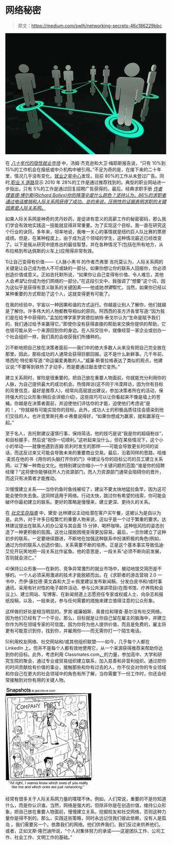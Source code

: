# 网络秘密

> 原文：<https://medium.com/swlh/networking-secrets-46c186229bbc>

![](img/856f435982ec8e9f5a0d17060153cf9c.png)

在 [*八十年代的隐性就业市场*](http://www.bookfinder.com/dir/i/The_Hidden_Job_Market_for_the_Eighties/0812909739/) 中，汤姆·杰克逊和大卫·梅耶斯报告说，“只有 10%到 15%的工作机会在报纸或中介机构中被引用。”不足为奇的是，在接下来的二十年里，情况几乎没有变化。[就业之星中心](http://jobstar.org/hidden/hidden.php)发现，目前 80%的工作从未登过广告。同时,[职业 X 道路](http://www.ere.net/2012/01/31/employee-referrals-may-be-even-more-effective-than-we-think/)显示 2010 年 28%的工作是通过推荐找到的。典型的职业网站进一步指出，只有 5%的工作是通过回复招聘广告获得的。最后，经典求职手册 [*作者理查德·博尔斯(Richard Bolles)你的降落伞是什么颜色？坚持认为，86%的求职者通过电话推销和人际关系网获得了成功。总的来说，压倒性的证据表明求职的关键因素是人际关系网。*](http://www.amazon.com/What-Color-Your-Parachute-2013/dp/1607741474)

如果人际关系网是神奇的灵丹妙药，是促进有意义的高薪工作的秘密密码，那么我们学会有效地实践这一技能就显得非常重要。为了实现这个目标，我一直在研究这个行业的诀窍。多年来，坦率地说，我唯一关心的事情就是纽约巨人队比赛的票房成绩。但是，在某种程度上，由于成为这个领域的学生，这种情况最近已经改变了。以下是我从研究中提炼出的最佳智慧，并在各种情况下(包括在所有地方，从布拉格到布达佩斯的火车上)应用得非常有效。

1)让自己变得有价值——《人脉小黑书 的作者杰弗里·吉托莫认为，人际关系网的关键是让自己成为他人不可或缺的一部分。如果你想让你的联系人回报你，你必须创造价值或意义。正如吉托默所说，“如果你让自己变得有价值、令人难忘，其他人会*希望*让你成为他们网络的一部分。”在这段引文中，我强调了“想要”这个词，因为这似乎是获得有意义联系的关键因素——他或她*想要*帮忙。当然，如果你已经以某种重要的方式帮助了这个人，这就变得更有可能了。

在我的经验中，宇宙以一种因果和谐的方式运行。你越是让别人了解你，他们就越是了解你。许多伟大的人物都教导相似的原则。阿西西的圣方济各曾写道:“因为我们是在给予中获得的。”孟加拉博学家罗宾德拉纳特·泰戈尔认为“生命是赋予我们的，我们通过给予来赢得它。”即使你没有获得直接的帮助来交换你提供的帮助，它也很可能从另一个来源回到你的身边。在人际交往中，就像经营一家企业或创办一个社会组织一样，我们真的会收获我们所播种的。

2)不断地把自己放在决策者面前——我们中的绝大多数人从来没有把自己完全放在那里。因此，那些成功的人通常会获得巨额回报。这不是什么新鲜事。几千年前，塔西陀·特伦斯写道:“命运偏爱勇敢的人。”威廉·斯普拉格表达了类似的观点，他建议说:“不要等到铁热了才动手，而是要通过敲击使它变热。”

建立关系网时，冒险是很重要的。把自己放在重要人物面前，你就能充分利用你的人脉，为自己提供最大的成功机会。热情拜访(这不同于冷漠拜访，因为你有目标的背景信息，最好是推荐人)，经常向高层提出建议，参加决策者所在的活动，保持强大的公众形象(稍后会详细介绍)，这些技巧可以让你看起来不像是墙上的苍蝇。你越是在决策者面前，并迫使他们评估你的才能，迫使他们考虑说“是的！，“你就越有可能实现你的目标。此外，成功人士的积极品质往往会感染到他们交往的人。也许克里斯托弗·d·弗曼说得好，“如果你想成为赢家，就和赢家在一起。”

至于名人，吉托默建议谨慎行事，保持简洁。他的技巧是说“我是你的超级粉丝”，和目标握手，然后说“祝你一切顺利。”这听起来没什么，但在某些情况下，这个小小的举动——就像他遇到吉姆·凯利时发生的那样——可能会导致更长时间的谈话，而这反过来又可能会导致未来的重要商业交易。最后，沿着同样的思路，哈维·麦凯在他的书《用你的头脑打开你的门》中建议与你的目标公司的员工建立关系网，以了解一种商业文化。他特别建议你缩小一个关键问题的范围:“谁是你的招聘经理？”这将使你能够绕开人力资源部门，而人力资源部门通常会阻碍你的晋升，而这只有决策者才能推动。

3)慢慢建立关系——当你钓鱼时鱼线被咬了，建议不要太快地猛拉鱼竿，因为这可能会使你失去鱼。这同样适用于网络。行动太快，跳过你有希望的线索，你可能会破坏你最初建立的联系。更好的策略是慢慢来，建立更深、更持久的关系。

在 [*社交生存指南*](http://www.amazon.com/The-Networking-Survival-Guide-Success/dp/0071409998) 中，黛安·达林建议主动给潜在客户买午餐，这被认为是自以为是。此外，对于许多日程繁忙的重要人物来说，这似乎是一个过于繁重的要求。达林建议提出在联系人的办公室与其会面 15 分钟，喝杯咖啡。这种低风险的姿态创造了一种更积极的氛围。这也让摆脱困境变得更加容易。最后，一旦你建立了这种初步的联系，一定要继续跟进，不断地在加强这种联系中扮演积极的角色(例如，通过为你的联系人创造价值)。关系需要不断的培养。正是这个基本事实导致伍迪·艾伦开玩笑地把一段关系比作鲨鱼。他的意思是，一段关系“必须不断向前发展，否则就会消亡。”

4)保持公众形象——在新的、竞争异常激烈的就业市场中，被动地提交简历是不够的。一个人必须采用激进的技术才能脱颖而出。在《求职者的游击营销 2.0 一书中，杰伊·康拉德·莱文森和大卫·e·佩里建议发布新闻稿、分发白皮书和/或时事通讯、采用有针对性的电子邮件活动、参与公共演讲项目(在图书馆、疗养院和会议上)、建立网站、写博客、在新闻频道上志愿担任专家或权威人士、向杂志和报纸投稿，以及，一般来说，参与任何需要的措施来建立值得注意的公众形象。

这样做的好处是相当明显的。罗宾·威廉姆斯、奥普拉和理查·基尔没有社交网络。因为他们已经有了一个平台。那么，目标就是让你自己留在雇主的脑海中，并建立你作为所在领域专家的可信度。因为你将为他人提供价值，而且是免费的，雇主将更有可能意识到你，找到你，并雇用你——而无需你打一个陌生电话。

5)利用校友网络、社交网站和/或其他组织联盟——如今，几乎每个人都在 LinkedIn 上。但并不是每个人都有效地使用它，从一个来源获得推荐来帮助你达到你的目标。此外，考虑利用 Classmates.com[、](http://classmates.com/)的力量，参加高中、大学和研究生院的聚会，通过专业或贸易组织建立联系，加入慈善和非营利组织。通过把你的时间贡献给有价值的事业，接触那些和你有过去的人，你不仅会对你的专业领域和你自己在更大的社会领域中的角色有所了解，当你需要下一份工作时，你还会经常接触到对你有用的关键人物。

![](img/30d8fd9b2549eacc8e69662a144d9604.png)

经常有很多关于人际关系网力量的喋喋不休。例如，人们常说，重要的不是你知道什么，而是你认识谁。当然，网络是强大的。但除非你是在创造价值，维持公众形象，把自己放在重要人物面前，慢慢建立关系，挖掘校友和社交网络，否则这种力量你是得不到的。那么，实践这些策略，同时永远记住我们彼此依赖，没有人是孤岛 。我们需要另一个。依靠我们的网络。他们供养我们，我们反过来供养他们。或者，正如文斯·隆巴迪所说，“个人对集体努力的承诺——这是团队工作、公司工作、社会工作、文明工作的基础。”